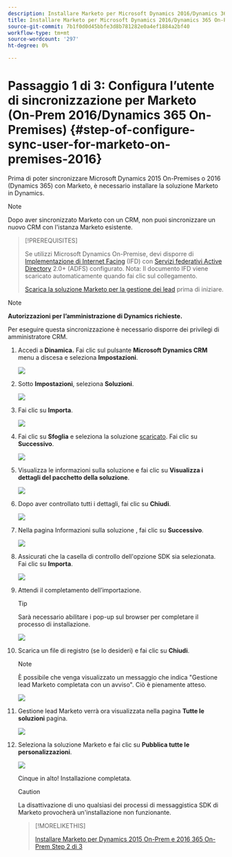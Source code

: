```yaml
---
description: Installare Marketo per Microsoft Dynamics 2016/Dynamics 365 On-Premises 1 di 3 - Documentazione Marketo - Documentazione del prodotto
title: Installare Marketo per Microsoft Dynamics 2016/Dynamics 365 On-Premises, passaggio 1 di 3
source-git-commit: 7b1f0d0d45bbfe3d8b781282e0a4ef1884a2bf40
workflow-type: tm+mt
source-wordcount: '297'
ht-degree: 0%

---
```


# Passaggio 1 di 3: Configura l’utente di sincronizzazione per Marketo (On-Prem 2016/Dynamics 365 On-Premises) {#step-of-configure-sync-user-for-marketo-on-premises-2016}

Prima di poter sincronizzare Microsoft Dynamics 2015 On-Premises o 2016 (Dynamics 365) con Marketo, è necessario installare la soluzione Marketo in Dynamics.

>[!NOTE]
>
>Dopo aver sincronizzato Marketo con un CRM, non puoi sincronizzare un nuovo CRM con l&#39;istanza Marketo esistente.

>[!PREREQUISITES]
>
>Se utilizzi Microsoft Dynamics On-Premise, devi disporre di [Implementazione di Internet Facing](https://www.microsoft.com/en-us/download/confirmation.aspx?id=41701) (IFD) con [Servizi federativi Active Directory](https://msdn.microsoft.com/en-us/library/bb897402.aspx) 2.0+ (ADFS) configurato. Nota: Il documento IFD viene scaricato automaticamente quando fai clic sul collegamento.
>
>[Scarica la soluzione Marketo per la gestione dei lead](/help/marketo/product-docs/crm-sync/microsoft-dynamics-sync/sync-setup/download-the-marketo-lead-management-solution.md) prima di iniziare.

>[!NOTE]
>
>**Autorizzazioni per l’amministrazione di Dynamics richieste.**
>
>Per eseguire questa sincronizzazione è necessario disporre dei privilegi di amministratore CRM.

1. Accedi a **Dinamica.** Fai clic sul pulsante **Microsoft Dynamics CRM** menu a discesa e seleziona **Impostazioni**.

   ![](assets/image2015-3-19-8-33-29.png)

1. Sotto **Impostazioni**, seleziona **Soluzioni**.

   ![](assets/image2015-3-19-8-33-3.png)

1. Fai clic su **Importa**.

   ![](assets/image2015-3-19-8-34-8.png)

1. Fai clic su **Sfoglia** e seleziona la soluzione [scaricato](/help/marketo/product-docs/crm-sync/microsoft-dynamics-sync/sync-setup/download-the-marketo-lead-management-solution.md). Fai clic su **Successivo**.

   ![](assets/image2015-3-19-9-20-56.png)

1. Visualizza le informazioni sulla soluzione e fai clic su **Visualizza i dettagli del pacchetto della soluzione**.

   ![](assets/image2015-11-18-11-12-8.png)

1. Dopo aver controllato tutti i dettagli, fai clic su **Chiudi**.

   ![](assets/step6.png)

1. Nella pagina Informazioni sulla soluzione , fai clic su **Successivo**.

   ![](assets/image2015-3-19-9-21-50.png)

1. Assicurati che la casella di controllo dell&#39;opzione SDK sia selezionata. Fai clic su **Importa**.

   ![](assets/image2015-3-19-9-19-12.png)

1. Attendi il completamento dell’importazione.

   >[!TIP]
   >
   >Sarà necessario abilitare i pop-up sul browser per completare il processo di installazione.

   ![](assets/image2015-3-11-11-34-9.png)

1. Scarica un file di registro (se lo desideri) e fai clic su **Chiudi**.

   >[!NOTE]
   >
   >È possibile che venga visualizzato un messaggio che indica &quot;Gestione lead Marketo completata con un avviso&quot;. Ciò è pienamente atteso.

   ![](assets/image2015-3-13-9-54-39.png)

1. Gestione lead Marketo verrà ora visualizzata nella pagina **Tutte le soluzioni** pagina.

   ![](assets/image2015-3-19-8-40-38.png)

1. Seleziona la soluzione Marketo e fai clic su **Pubblica tutte le personalizzazioni**.

   ![](assets/image2015-3-19-8-41-21.png)

   Cinque in alto! Installazione completata.

   >[!CAUTION]
   >
   >La disattivazione di uno qualsiasi dei processi di messaggistica SDK di Marketo provocherà un&#39;installazione non funzionante.

   >[!MORELIKETHIS]
   >
   >[Installare Marketo per Dynamics 2015 On-Prem e 2016 365 On-Prem Step 2 di 3](/help/marketo/product-docs/crm-sync/microsoft-dynamics-sync/sync-setup/microsoft-dynamics-2016-dynamics-365-on-premises/step-2-of-3-set-up.md)
